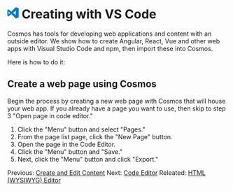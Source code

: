 # ![VS Code Icon](https://github.com/CosmosSoftware/Cosmos.Cms/blob/main/Documentation/Content/Editors/vs-code-icon.png) Creating with VS Code

Cosmos has tools for developing web applications and content with an outside editor. We show how to create Angular, React, Vue and other web apps with Visual Studio Code and npm, then import these into Cosmos.

Here is how to do it:
 
 ## Create a web page using Cosmos
 
 Begin the process by creating a new web page with Cosmos that will house your web app. If you already have a page you want to use, then skip to step 3 "Open page in code editor."
 
 1. Click the "Menu" button and select "Pages."
 2. From the page list page, click the "New Page" button.
 3. Open the page in the Code Editor.
 4. Click the "Menu" button and "Save."
 5. Next, click the "Menu" button and click "Export."

Previous: [Create and Edit Content](https://github.com/CosmosSoftware/Cosmos.Cms/tree/main/Documentation/Content) Next: [Code Editor](https://github.com/CosmosSoftware/Cosmos.Cms/blob/main/Documentation/Content/Editors/CodeEditor.md) Releated: [HTML (WYSIWYG) Editor](https://github.com/CosmosSoftware/Cosmos.Cms/edit/main/Documentation/Content/Editors/WYSIWYG(HTMLEditor).md)
